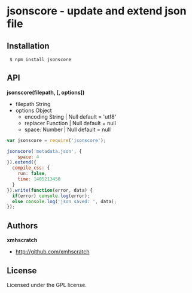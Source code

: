# jsonscore - update and extend json file

## Installation
` $ npm install jsonscore`

## API
**jsonscore(filepath, [, options])**
+ filepath String
+ options Object
  + encoding String | Null default = 'utf8'
  + replacer Function | Null default = null
  +	space: Number | Null default = null
```js
var jsonscore = require('jsonscore');

jsonscore('metadata.json', {
	space: 4
}).extend({
  compile_css: {
    run: false,
    time: 1405213450
  }
}).write(function(error, data) {
  if(error) console.log(error);
  else console.log('json saved: ', data);
});
```

## Authors

**xmhscratch**

+ http://github.com/xmhscratch

## License
Licensed under the GPL license.
